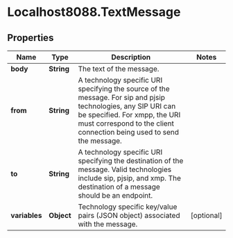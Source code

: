 # Localhost8088.TextMessage

## Properties
Name | Type | Description | Notes
------------ | ------------- | ------------- | -------------
**body** | **String** | The text of the message. | 
**from** | **String** | A technology specific URI specifying the source of the message. For sip and pjsip technologies, any SIP URI can be specified. For xmpp, the URI must correspond to the client connection being used to send the message. | 
**to** | **String** | A technology specific URI specifying the destination of the message. Valid technologies include sip, pjsip, and xmp. The destination of a message should be an endpoint. | 
**variables** | **Object** | Technology specific key/value pairs (JSON object) associated with the message. | [optional] 
